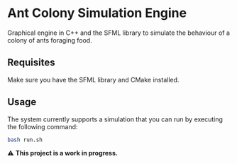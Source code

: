 # Ant Colony Simulation Engine
Graphical engine in C++ and the SFML library to simulate the behaviour of a colony of ants foraging food. 

## Requisites
Make sure you have the SFML library and CMake installed.

## Usage
The system currently supports a simulation that you can run by executing the following command:
```bash
bash run.sh
```
:warning: **This project is a work in progress.**
